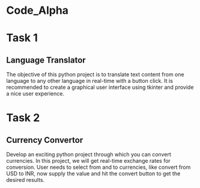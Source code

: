 # Code_Alpha
# Task 1
## Language Translator
The objective of this python project is to translate text content from one
language to any other language in real-time with a button click.
It is recommended to create a graphical user interface using tkinter and provide a
nice user experience.


# Task 2
## Currency Convertor
Develop an exciting python project through which you can convert
currencies. In this project, we will get real-time exchange rates for
conversion. User needs to select from and to currencies, like convert from
USD to INR, now supply the value and hit the convert button to get the
desired results.
